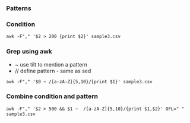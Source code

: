 ### Patterns

### Condition

```
awk -F"," '$2 > 200 {print $2}' sample3.csv
```

### Grep using awk
-  ~ use tilt to mention a pattern
- // define pattern - same as sed

```
awk -F"," '$0 ~ /[a-zA-Z]{5,10}/{print $1}' sample3.csv
```
### Combine condition and pattern
```
awk -F"," '$2 > 500 && $1 ~  /[a-zA-Z]{5,10}/{print $1,$2}' OFL=" " sample3.csv
```
